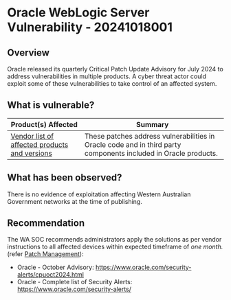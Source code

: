 # Oracle WebLogic Server Vulnerability - 20241018001

## Overview

Oracle released its quarterly Critical Patch Update Advisory for July 2024 to address vulnerabilities in multiple products. A cyber threat actor could exploit some of these vulnerabilities to take control of an affected system.

## What is vulnerable?

| Product(s) Affected                                                                                     | Summary                                                                                                         | 
| --------------------------------------------------------------------------------------------------------| --------------------------------------------------------------------------------------------------------------- |
| [Vendor list of affected products and versions](https://www.oracle.com/security-alerts/cpuoct2024.html) | These patches address vulnerabilities in Oracle code and in third party components included in Oracle products. |

## What has been observed?

There is no evidence of exploitation affecting Western Australian Government networks at the time of publishing.

## Recommendation

The WA SOC recommends administrators apply the solutions as per vendor instructions to all affected devices within expected timeframe of *one month.* (refer [Patch Management](../guidelines/patch-management.md)):

- Oracle - October Advisory: <https://www.oracle.com/security-alerts/cpuoct2024.html>
- Oracle - Complete list of Security Alerts: <https://www.oracle.com/security-alerts/>

